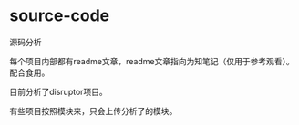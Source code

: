 # source-code
源码分析

每个项目内部都有readme文章，readme文章指向为知笔记（仅用于参考观看）。配合食用。


目前分析了disruptor项目。


有些项目按照模块来，只会上传分析了的模块。

